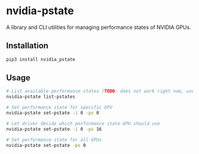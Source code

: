 # nvidia-pstate
A library and CLI utilities for managing performance states of NVIDIA GPUs.

## Installation
```sh
pip3 install nvidia_pstate
```

## Usage
```sh
# List available performance states (TODO: does not work right now, use nvidia-smi -q and count memory clocks)
nvidia-pstate list-pstates

# Set performance state for specific GPU
nvidia-pstate set-pstate -i 0 -ps 0

# Let driver decide which performance state GPU should use
nvidia-pstate set-pstate -i 0 -ps 16

# Set performance state for all GPUs
nvidia-pstate set-pstate -ps 0
```
